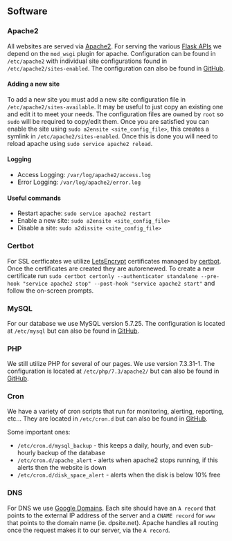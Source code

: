 ## Software

### Apache2
All websites are served via [Apache2](https://httpd.apache.org/). For serving the various [Flask APIs](https://flask.palletsprojects.com/en/2.3.x/) we depend on the `mod_wsgi` plugin for apache. Configuration can be found in `/etc/apache2` with individual site configurations found in `/etc/apache2/sites-enabled`. The configuration can also be found in [GitHub](https://github.com/Parr-Industries/system).

#### Adding a new site
To add a new site you must add a new site configuration file in `/etc/apache2/sites-available`. It may be useful to just copy an existing one and edit it to meet your needs. The configuration files are owned by `root` so `sudo` will be required to copy/edit them. Once you are satisfied you can enable the site using `sudo a2ensite <site_config_file>`, this creates a symlink in `/etc/apache2/sites-enabled`. Once this is done you will need to reload apache using `sudo service apache2 reload`.

#### Logging
* Access Logging: `/var/log/apache2/access.log`
* Error Logging: `/var/log/apache2/error.log`

#### Useful commands
* Restart apache: `sudo service apache2 restart`
* Enable a new site: `sudo a2ensite <site_config_file>` 
* Disable a site: `sudo a2dissite <site_config_file>`

### Certbot
For SSL certficates we utilize [LetsEncrypt](https://letsencrypt.org/) certificates managed by [certbot](https://certbot.eff.org/). Once the certificates are created they are autorenewed. To create a new certificate run `sudo certbot certonly --authenticator standalone --pre-hook "service apache2 stop" --post-hook "service apache2 start"` and follow the on-screen prompts.

### MySQL
For our database we use MySQL version 5.7.25. The configuration is located at `/etc/mysql` but can also be found in [GitHub](https://github.com/Parr-Industries/system).

### PHP
We still utilize PHP for several of our pages. We use version 7.3.31-1. The configuration is located at `/etc/php/7.3/apache2/` but can also be found in [GitHub](https://github.com/Parr-Industries/system).

### Cron
We have a variety of cron scripts that run for monitoring, alerting, reporting, etc... They are located in `/etc/cron.d` but can also be found in [GitHub](https://github.com/Parr-Industries/system).

Some important ones:

* `/etc/cron.d/mysql_backup` - this keeps a daily, hourly, and even sub-hourly backup of the database
* `/etc/cron.d/apache_alert` - alerts when apache2 stops running, if this alerts then the website is down
* `/etc/cron.d/disk_space_alert` - alerts when the disk is below 10% free

### DNS
For DNS we use [Google Domains](https://domains.google.com). Each site should have an `A record` that points to the external IP address of the server and a `CNAME record` for `www` that points to the domain name (ie. dpsite.net). Apache handles all routing once the request makes it to our server, via the `A record`.
